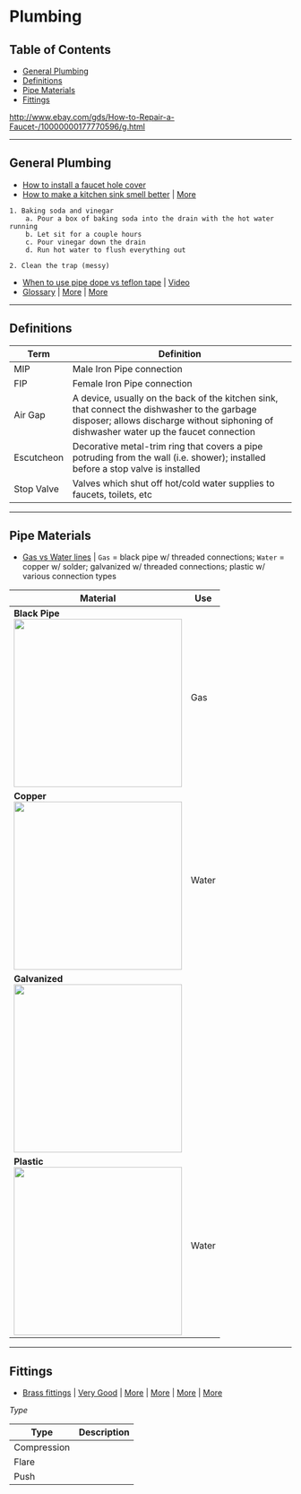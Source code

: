 # Plumbing

## Table of Contents
* [General Plumbing](#general-plumbing)
* [Definitions](#definitions)
* [Pipe Materials](#pipe-materials)
* [Fittings](#fittings)

http://www.ebay.com/gds/How-to-Repair-a-Faucet-/10000000177770596/g.html  

___
## General Plumbing
* [How to install a faucet hole cover](http://homeguides.sfgate.com/install-cover-extra-hole-kitchen-sink-45477.html)
* [How to make a kitchen sink smell better](http://diy.stackexchange.com/questions/1079/how-can-i-make-my-sink-smell-better) | [More](http://diy.stackexchange.com/questions/5445/what-is-this-mysterious-odor-from-the-kitchen-sink-and-how-do-i-fix-it?rq=1)
```
1. Baking soda and vinegar
	a. Pour a box of baking soda into the drain with the hot water running
	b. Let sit for a couple hours
	c. Pour vinegar down the drain
	d. Run hot water to flush everything out

2. Clean the trap (messy)
```

* [When to use pipe dope vs teflon tape](http://diy.stackexchange.com/questions/21117/when-should-pipe-dope-vs-thread-tape-be-used) | [Video](http://www.thisoldhouse.com/toh/video/0,,20800953,00.html)
* [Glossary](http://www.drews-plumbing.com/glossary.html) | [More](http://www.horizonservicesinc.com/reference/glossary/plumbing-glossary) | [More](https://www.safeplumbing.org/resources/glossary)

___
## Definitions

Term | Definition
-----|-----------
MIP | Male Iron Pipe connection
FIP | Female Iron Pipe connection
Air Gap | A device, usually on the back of the kitchen sink, that connect the dishwasher to the garbage disposer; allows discharge without siphoning of dishwasher water up the faucet connection
Escutcheon | Decorative metal-trim ring that covers a pipe potruding from the wall (i.e. shower); installed before a stop valve is installed
Stop Valve | Valves which shut off hot/cold water supplies to faucets, toilets, etc

___
## Pipe Materials
* [Gas vs Water lines](http://diy.stackexchange.com/questions/13126/how-can-i-tell-if-these-pipes-are-gas-lines-or-water-lines) | `Gas` = black pipe w/ threaded connections; `Water` = copper w/ solder; galvanized w/ threaded connections; plastic w/ various connection types  

Material | Use 
---------|-----
**Black Pipe**<br><img src="http://i.stack.imgur.com/j3ZdX.jpg" width="300"> | Gas
**Copper**<br><img src="http://i.stack.imgur.com/yXD33.jpg" width="300"> | Water
**Galvanized**<br><img src="http://i.stack.imgur.com/XX2Sp.jpg" width="300"> |   
**Plastic**<br><img src="http://i.stack.imgur.com/jPxr3.jpg" width="300"> | Water

___
## Fittings
* [Brass fittings](http://www.brasscraft.com/pdf/0302_brass_fittings_catalog.pdf) | [Very Good](http://www.globalspec.com/learnmore/flow_control_fluid_transfer/pipe_tubing_hose_fittings_accessories/pipe_fittings) |  [More](http://www.westernsafety.com/products/edic/edicpg6.html) | [More](http://www.indiamart.com/fairfieldengineers/pipe-tube-fittings.html) | [More](http://g01.s.alicdn.com/kf/HTB1eXD6HXXXXXadXXXXq6xXFXXX6/222488987/HTB1eXD6HXXXXXadXXXXq6xXFXXX6.jpg) | [More](http://www.nbmartin.com/products/Brass-Thread-Fittings-997834.html)

*Type*

Type | Description
-----|--------
Compression | 
Flare |
Push | 
